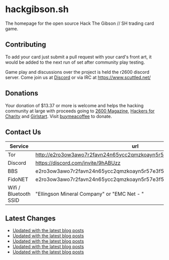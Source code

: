 # hackgibson.sh
The homepage for the open source Hack The Gibson // SH trading card game.


## Contributing

To add your card just submit a pull request with your card's front art, it would be added to the next run of set after community play testing.

Game play and discussions over the project is held the r2600 discord server. Come join us at [Discord](https://discord.com/invite/9hABUzz) or via IRC at https://www.scuttled.net/


## Donations

Your donation of $13.37 or more is welcome and helps the hacking community at large with proceeds going to [2600 Magazine](https://2600.com/), [Hackers for Charity](https://hackersforcharity.org) and [Girlstart](https://girlstart.org).  Visit [buymeacoffee](https://www.buymeacoffee.com/hackgibson.sh) to donate.


## Contact Us

Service | url
-|-
Tor | http://e2ro3ow3awo7r2favn24n65ycc2qmzkoayn5r57e3f56nvjwdcgg32ad.onion
Discord | https://discord.com/invite/9hABUzz
BBS | e2ro3ow3awo7r2favn24n65ycc2qmzkoayn5r57e3f56nvjwdcgg32ad.onion:23
FidoNET | e2ro3ow3awo7r2favn24n65ycc2qmzkoayn5r57e3f56nvjwdcgg32ad.onion:24554
Wifi / Bluetooth SSID | "Ellingson Mineral Company" or "EMC Net - <fidonet address>"

## Latest Changes
<!-- BLOG-POST-LIST:START -->
- [Updated with the latest blog posts](https://github.com/DFW2600/hackgibson.sh/commit/ba1c7db60ce5c70d2eb7eac810ae6e7c9d270ca6)
- [Updated with the latest blog posts](https://github.com/DFW2600/hackgibson.sh/commit/6ee6d7fc2601ea44d9e40d62f97fd44f463c7283)
- [Updated with the latest blog posts](https://github.com/DFW2600/hackgibson.sh/commit/ad8d66b4c5ec69c34f5cdc4ae62f2f9b03677b72)
- [Updated with the latest blog posts](https://github.com/DFW2600/hackgibson.sh/commit/ab54368e7848e7972cda7ca70dea7babc31e46cd)
- [Updated with the latest blog posts](https://github.com/DFW2600/hackgibson.sh/commit/89668c25e858a530db0d7c99028bea248cc15387)
<!-- BLOG-POST-LIST:END -->
